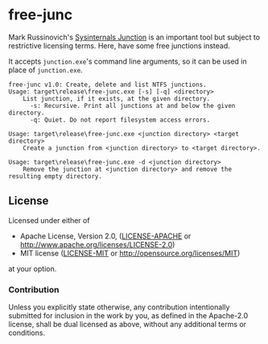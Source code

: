 # free-junc

Mark Russinovich's [Sysinternals Junction](https://docs.microsoft.com/en-us/sysinternals/downloads/junction)
is an important tool but subject to restrictive licensing terms. Here, have some free junctions instead.

It accepts `junction.exe`'s command line arguments, so it can be used in place of `junction.exe`.

```
free-junc v1.0: Create, delete and list NTFS junctions.
Usage: target\release\free-junc.exe [-s] [-q] <directory>
    List junction, if it exists, at the given directory.
      -s: Recursive. Print all junctions at and below the given directory.
      -q: Quiet. Do not report filesystem access errors.

Usage: target\release\free-junc.exe <junction directory> <target directory>
    Create a junction from <junction directory> to <target directory>.

Usage: target\release\free-junc.exe -d <junction directory>
    Remove the junction at <junction directory> and remove the resulting empty directory.
```

## License

Licensed under either of

 * Apache License, Version 2.0, ([LICENSE-APACHE](LICENSE-APACHE) or http://www.apache.org/licenses/LICENSE-2.0)
 * MIT license ([LICENSE-MIT](LICENSE-MIT) or http://opensource.org/licenses/MIT)

at your option.

### Contribution

Unless you explicitly state otherwise, any contribution intentionally submitted
for inclusion in the work by you, as defined in the Apache-2.0 license, shall be dual licensed as above, without any
additional terms or conditions.